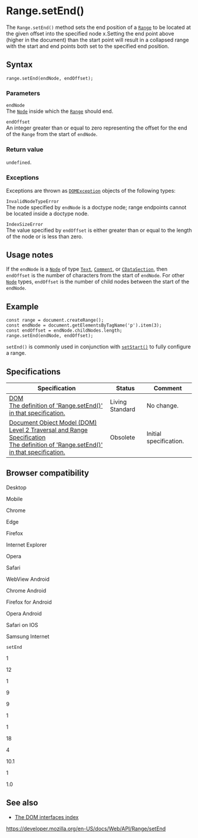# Range.setEnd()

The `Range.setEnd()` method sets the end position of a [`Range`](../range) to be located at the given offset into the specified node x.Setting the end point above (higher in the document) than the start point will result in a collapsed range with the start and end points both set to the specified end position.

## Syntax

    range.setEnd(endNode, endOffset);

### Parameters

`endNode`  
The [`Node`](../node) inside which the [`Range`](../range) should end.

`endOffset`  
An integer greater than or equal to zero representing the offset for the end of the `Range` from the start of `endNode`.

### Return value

`undefined`.

### Exceptions

Exceptions are thrown as [`DOMException`](../domexception) objects of the following types:

`InvalidNodeTypeError`  
The node specified by `endNode` is a doctype node; range endpoints cannot be located inside a doctype node.

`IndexSizeError`  
The value specified by `endOffset` is either greater than or equal to the length of the node or is less than zero.

## Usage notes

If the `endNode` is a [`Node`](../node) of type [`Text`](../text), [`Comment`](../comment), or [`CDataSection`](../cdatasection), then `endOffset` is the number of characters from the start of `endNode`. For other [`Node`](../node) types, `endOffset` is the number of child nodes between the start of the `endNode`.

## Example

    const range = document.createRange();
    const endNode = document.getElementsByTagName('p').item(3);
    const endOffset = endNode.childNodes.length;
    range.setEnd(endNode, endOffset);

`setEnd()` is commonly used in conjunction with [`setStart()`](setstart) to fully configure a range.

## Specifications

<table><thead><tr class="header"><th>Specification</th><th>Status</th><th>Comment</th></tr></thead><tbody><tr class="odd"><td><a href="https://dom.spec.whatwg.org/#dom-range-setend">DOM<br />
<span class="small">The definition of 'Range.setEnd()' in that specification.</span></a></td><td><span class="spec-living">Living Standard</span></td><td>No change.</td></tr><tr class="even"><td><a href="https://www.w3.org/TR/DOM-Level-2-Traversal-Range/ranges.html#Level2-Range-method-setEnd">Document Object Model (DOM) Level 2 Traversal and Range Specification<br />
<span class="small">The definition of 'Range.setEnd()' in that specification.</span></a></td><td><span class="spec-obsolete">Obsolete</span></td><td>Initial specification.</td></tr></tbody></table>

## Browser compatibility

Desktop

Mobile

Chrome

Edge

Firefox

Internet Explorer

Opera

Safari

WebView Android

Chrome Android

Firefox for Android

Opera Android

Safari on IOS

Samsung Internet

`setEnd`

1

12

1

9

9

1

1

18

4

10.1

1

1.0

## See also

- [The DOM interfaces index](../document_object_model)

<a href="https://developer.mozilla.org/en-US/docs/Web/API/Range/setEnd" class="_attribution-link">https://developer.mozilla.org/en-US/docs/Web/API/Range/setEnd</a>
